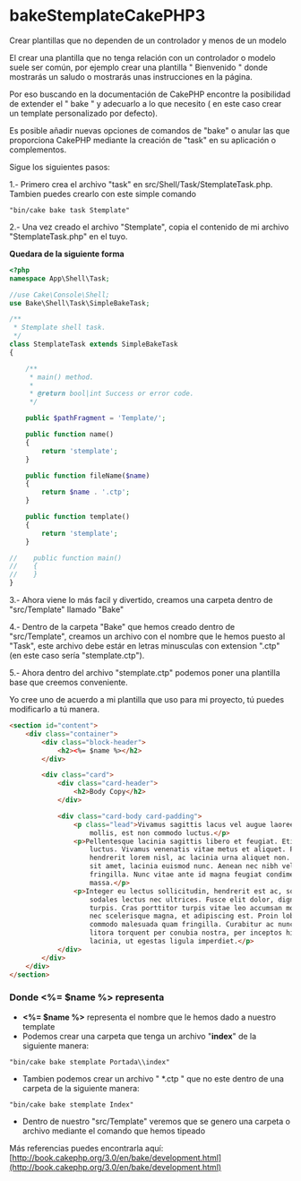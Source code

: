 # bakeStemplateCakePHP3
Crear plantillas que no dependen de un controlador y menos de un modelo

El crear una plantilla que no tenga relación con un controlador o modelo suele ser común, por ejemplo crear una plantilla " Bienvenido " donde mostrarás un saludo o mostrarás unas instrucciones en la página.

Por eso buscando en la documentación de CakePHP encontre la posibilidad de extender el " bake " y adecuarlo a lo que necesito ( en este caso crear un template personalizado por defecto).

Es posible añadir nuevas opciones de comandos de "bake" o anular las que proporciona CakePHP mediante la creación de "task" en su aplicación o complementos.

Sigue los siguientes pasos:

1.- Primero crea el archivo "task" en src/Shell/Task/StemplateTask.php.
Tambien puedes crearlo con este simple comando
```console
"bin/cake bake task Stemplate"
```

2.- Una vez creado el archivo "Stemplate", copia el contenido de mi archivo "StemplateTask.php" en el tuyo.

**Quedara de la siguiente forma**
```php
<?php
namespace App\Shell\Task;

//use Cake\Console\Shell;
use Bake\Shell\Task\SimpleBakeTask;

/**
 * Stemplate shell task.
 */
class StemplateTask extends SimpleBakeTask
{

    /**
     * main() method.
     *
     * @return bool|int Success or error code.
     */

    public $pathFragment = 'Template/';

    public function name()
    {
        return 'stemplate';
    }

    public function fileName($name)
    {
        return $name . '.ctp';
    }

    public function template()
    {
        return 'stemplate';
    }

//    public function main()
//    {
//    }
}
```

3.- Ahora viene lo más facil y divertido, creamos una carpeta dentro de "src/Template" llamado "Bake"

4.- Dentro de la carpeta "Bake" que hemos creado dentro de "src/Template", creamos un archivo con el nombre que le hemos puesto al "Task", este archivo debe estár en letras minusculas con extension ".ctp" (en este caso sería "stemplate.ctp").

5.- Ahora dentro del archivo "stemplate.ctp" podemos poner una plantilla base que creemos conveniente.

Yo cree uno de acuerdo a mi plantilla que uso para mi proyecto, tú puedes modificarlo a tú manera.

```html
<section id="content">
    <div class="container">
        <div class="block-header">
            <h2><%= $name %></h2>
        </div>

        <div class="card">
            <div class="card-header">
                <h2>Body Copy</h2>
            </div>

            <div class="card-body card-padding">
                <p class="lead">Vivamus sagittis lacus vel augue laoreet rutrum faucibus dolor auctor. Duis
                    mollis, est non commodo luctus.</p>
                <p>Pellentesque lacinia sagittis libero et feugiat. Etiam volutpat adipiscing tortor non
                    luctus. Vivamus venenatis vitae metus et aliquet. Praesent vitae justo purus. In
                    hendrerit lorem nisl, ac lacinia urna aliquet non. Quisque nisi tellus, rhoncus quis est
                    sit amet, lacinia euismod nunc. Aenean nec nibh velit. Fusce quis ante in nisl molestie
                    fringilla. Nunc vitae ante id magna feugiat condimentum. Maecenas sit amet urna
                    massa.</p>
                <p>Integer eu lectus sollicitudin, hendrerit est ac, sollicitudin nisl. Quisque viverra
                    sodales lectus nec ultrices. Fusce elit dolor, dignissim a nunc id, varius suscipit
                    turpis. Cras porttitor turpis vitae leo accumsan molestie. Morbi vitae luctus leo. Sed
                    nec scelerisque magna, et adipiscing est. Proin lobortis lectus eu sem ullamcorper,
                    commodo malesuada quam fringilla. Curabitur ac nunc dui. Class aptent taciti sociosqu ad
                    litora torquent per conubia nostra, per inceptos himenaeos. Fusce sagittis enim eu est
                    lacinia, ut egestas ligula imperdiet.</p>
            </div>
        </div>
    </div>
</section>
```

### Donde <%= $name %> representa

* **<%= $name %>** representa el nombre que le hemos dado a nuestro template
* Podemos crear una carpeta que tenga un archivo "**index**" de la siguiente manera:
```console
"bin/cake bake stemplate Portada\\index"
```

* Tambien podemos crear un archivo " *.ctp " que no este dentro de una carpeta de la siguiente manera:
```console
"bin/cake bake stemplate Index"
```

* Dentro de nuestro "src/Template" veremos que se genero una carpeta o archivo mediante el comando que hemos tipeado

Más referencias puedes encontrarla aquí: [http://book.cakephp.org/3.0/en/bake/development.html](http://book.cakephp.org/3.0/en/bake/development.html)